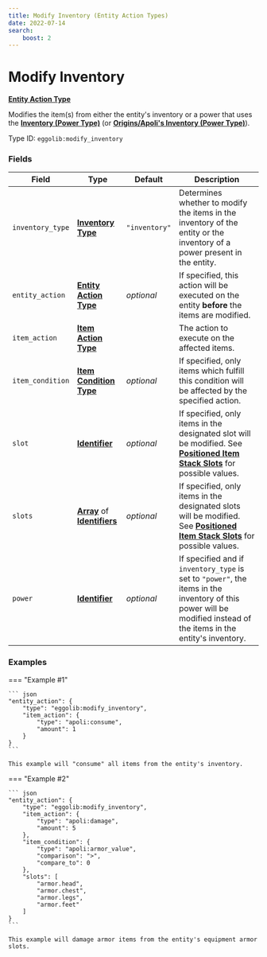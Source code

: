 ```yaml
---
title: Modify Inventory (Entity Action Types)
date: 2022-07-14
search:
    boost: 2
---
```


#   Modify Inventory

**[Entity Action Type]**

Modifies the item(s) from either the entity's inventory or a power that uses the **[Inventory (Power Type)]** (or **[Origins/Apoli's Inventory (Power Type)]**).

Type ID: `eggolib:modify_inventory`


### Fields

Field | Type | Default | Description
------|------|---------|------------
`inventory_type` | **[Inventory Type]** | `"inventory"` | Determines whether to modify the items in the inventory of the entity or the inventory of a power present in the entity.
`entity_action` | **[Entity Action Type]** | *optional* | If specified, this action will be executed on the entity **before** the items are modified.
`item_action` | **[Item Action Type]** | | The action to execute on the affected items.
`item_condition` | **[Item Condition Type]** | *optional* | If specified, only items which fulfill this condition will be affected by the specified action.
`slot` | **[Identifier]** | *optional* | If specified, only items in the designated slot will be modified. See **[Positioned Item Stack Slots]** for possible values.
`slots` | **[Array]** of **[Identifiers]** | *optional* | If specified, only items in the designated slots will be modified. See **[Positioned Item Stack Slots]** for possible values.
`power` | **[Identifier]** | *optional* | If specified and if `inventory_type` is set to `"power"`, the items in the inventory of this power will be modified instead of the items in the entity's inventory.


### Examples

=== "Example #1"

    ``` json
    "entity_action": {
        "type": "eggolib:modify_inventory",
        "item_action": {
            "type": "apoli:consume",
            "amount": 1
        }
    }
    ```

    This example will "consume" all items from the entity's inventory.


=== "Example #2"

    ``` json
    "entity_action": {
        "type": "eggolib:modify_inventory",
        "item_action": {
            "type": "apoli:damage",
            "amount": 5
        },
        "item_condition": {
            "type": "apoli:armor_value",
            "comparison": ">",
            "compare_to": 0
        },
        "slots": [
            "armor.head",
            "armor.chest",
            "armor.legs",
            "armor.feet"
        ]
    }
    ```

    This example will damage armor items from the entity's equipment armor slots.



[Inventory (Power Type)]: ../power_types/inventory.md
[Origins/Apoli's Inventory (Power Type)]: https://origins.readthedocs.io/en/latest/types/power_types/inventory/
[Entity Action Type]: ../entity_action_types.md
[Inventory Type]: https://origins.readthedocs.io/en/latest/misc/extras/inventory_type
[Item Action Type]: https://origins.readthedocs.io/en/latest/types/item_action_types
[Item Condition Type]: ../item_condition_types.md
[Identifier]: https://origins.readthedocs.io/en/latest/types/data_types/identifier
[Identifiers]: https://origins.readthedocs.io/en/latest/types/data_types/identifier
[Array]: https://origins.readthedocs.io/en/latest/types/data_types/array
[Positioned Item Stack Slots]: https://origins.readthedocs.io/en/latest/misc/extras/positioned_item_stack_slots
[Item Stack]: https://origins.readthedocs.io/en/latest/types/data_types/item_stack

